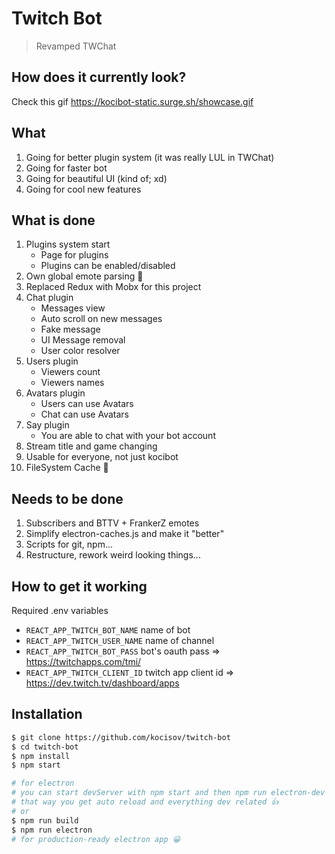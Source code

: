 # Twitch Bot

> Revamped TWChat

## How does it currently look?

Check this gif https://kocibot-static.surge.sh/showcase.gif

## What

1.  Going for better plugin system (it was really LUL in TWChat)
2.  Going for faster bot
3.  Going for beautiful UI (kind of; xd)
4.  Going for cool new features

## What is done

1.  Plugins system start
    * Page for plugins
    * Plugins can be enabled/disabled
2.  Own global emote parsing 👋
3.  Replaced Redux with Mobx for this project
4.  Chat plugin
    * Messages view
    * Auto scroll on new messages
    * Fake message
    * UI Message removal
    * User color resolver
5.  Users plugin
    * Viewers count
    * Viewers names
6.  Avatars plugin
    * Users can use Avatars
    * Chat can use Avatars
7.  Say plugin
    * You are able to chat with your bot account
8.  Stream title and game changing
9.  Usable for everyone, not just kocibot
10. FileSystem Cache 👋

## Needs to be done

1.  Subscribers and BTTV + FrankerZ emotes
2.  Simplify electron-caches.js and make it "better"
3.  Scripts for git, npm...
4.  Restructure, rework weird looking things...

## How to get it working

Required .env variables

* `REACT_APP_TWITCH_BOT_NAME` name of bot
* `REACT_APP_TWITCH_USER_NAME` name of channel
* `REACT_APP_TWITCH_BOT_PASS` bot's oauth pass => https://twitchapps.com/tmi/
* `REACT_APP_TWITCH_CLIENT_ID` twitch app client id => https://dev.twitch.tv/dashboard/apps

## Installation

```bash
$ git clone https://github.com/kocisov/twitch-bot
$ cd twitch-bot
$ npm install
$ npm start

# for electron
# you can start devServer with npm start and then npm run electron-dev
# that way you get auto reload and everything dev related 👍
# or
$ npm run build
$ npm run electron
# for production-ready electron app 😀
```
